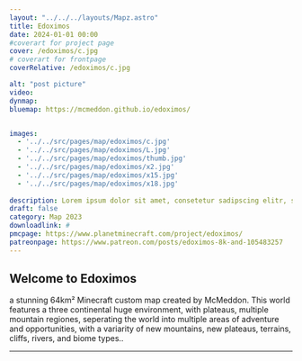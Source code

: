 ```yaml
---
layout: "../../../layouts/Mapz.astro"
title: Edoximos
date: 2024-01-01 00:00 
#coverart for project page
cover: /edoximos/c.jpg
# coverart for frontpage
coverRelative: /edoximos/c.jpg

alt: "post picture"
video:
dynmap: 
bluemap: https://mcmeddon.github.io/edoximos/


images:
  - '../../src/pages/map/edoximos/c.jpg'
  - '../../src/pages/map/edoximos/L.jpg'
  - '../../src/pages/map/edoximos/thumb.jpg'
  - '../../src/pages/map/edoximos/x2.jpg'
  - '../../src/pages/map/edoximos/x15.jpg'
  - '../../src/pages/map/edoximos/x18.jpg'
  
description: Lorem ipsum dolor sit amet, consetetur sadipscing elitr, sed diam nonumy eirmod tempor invidunt ut labore et
draft: false
category: Map 2023
downloadlink: #
pmcpage: https://www.planetminecraft.com/project/edoximos/
patreonpage: https://www.patreon.com/posts/edoximos-8k-and-105483257
---
```

## Welcome to Edoximos

a stunning 64km² Minecraft custom map created by McMeddon. This world features a three continental huge environment, with plateaus, multiple mountain regiones, seperating the world into multiple areas of adventure and opportunities, with a variarity of new mountains, new plateaus, terrains, cliffs, rivers, and biome types..

-----
